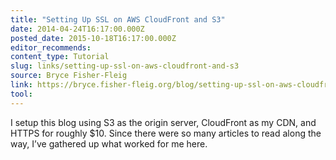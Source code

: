 ```yaml
---
title: "Setting Up SSL on AWS CloudFront and S3"
date: 2014-04-24T16:17:00.000Z
posted_date: 2015-10-18T16:17:00.000Z
editor_recommends:
content_type: Tutorial
slug: links/setting-up-ssl-on-aws-cloudfront-and-s3
source: Bryce Fisher-Fleig
link: https://bryce.fisher-fleig.org/blog/setting-up-ssl-on-aws-cloudfront-and-s3/
tool:
---
```

I setup this blog using S3 as the origin server, CloudFront as my CDN, and HTTPS for roughly $10. Since there were so many articles to read along the way, I’ve gathered up what worked for me here.



